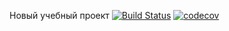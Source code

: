 Новый учебный проект
[![Build Status](https://app.travis-ci.com/evgen32br/job4j_desing.svg?branch=master)](https://app.travis-ci.com/evgen32br/job4j_tracker)
[![codecov](https://codecov.io/gh/evgen32br/job4j_desing/branch/master/graph/badge.svg?token=1YY6Y45GPZ)](https://codecov.io/gh/evgen32br/job4j_tracker)